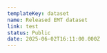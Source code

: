 ```yaml
---
templateKey: dataset
name: Released EMT dataset
link: test
status: Public
date: 2025-06-02T16:11:00.000Z
---
```

